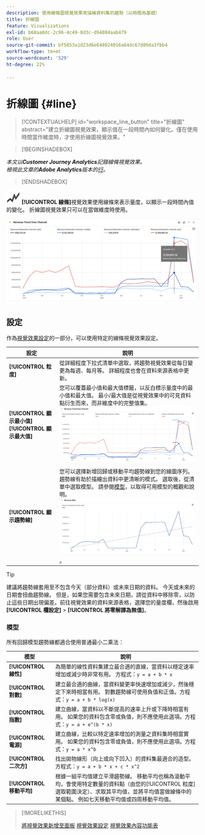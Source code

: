 ```yaml
---
description: 使用線條圖視覺效果來描繪資料集的趨勢（以時間為基礎）
title: 折線圖
feature: Visualizations
exl-id: b68aa8dc-2c96-4c49-8d3c-d94804aab479
role: User
source-git-commit: bf5853a1d23d6e648024016a64dc67d09da3fbb4
workflow-type: tm+mt
source-wordcount: '529'
ht-degree: 22%

---
```


# 折線圖 {#line}

<!-- markdownlint-disable MD034 -->

>[!CONTEXTUALHELP]
>id="workspace_line_button"
>title="折線圖"
>abstract="建立折線圖視覺效果，顯示值在一段時間內如何變化。僅在使用時間當作維度時，才使用折線圖視覺效果。"

<!-- markdownlint-enable MD034 -->


>[!BEGINSHADEBOX]

*本文以&#x200B;**Customer Journey Analytics**記錄線條視覺效果。<br/>檢視此文章的&#x200B;**Adobe Analytics**版本的[行](https://experienceleague.adobe.com/en/docs/analytics/analyze/analysis-workspace/visualizations/line)。*

>[!ENDSHADEBOX]


![GraphTrend](/help/assets/icons/GraphTrend.svg) **[!UICONTROL 線條]**&#x200B;視覺效果使用線條來表示量度，以顯示一段時間內值的變化。 折線圖視覺效果只可以在當做維度時使用。

<!--
>[!NOTE]
>
>The Line visualization soon feature [intelligent captions](/help/analysis-workspace/visualizations/intelligent-captions.md).

The Line visualization represents metrics using a line to show how values change over a period of time. A line chart can be used only when time is used as a dimension.
-->

![折線圖視覺效果](assets/line-viz.png)


## 設定

作為[視覺效果設定](freeform-analysis-visualizations.md#settings)的一部分，可以使用特定的線條視覺效果設定。

| 設定 | 說明 |
|---|---|
| **[!UICONTROL 粒度]** | 從詳細程度下拉式清單中選取，將趨勢視覺效果從每日變更為每週、每月等。 詳細程度也會在資料來源表格中更新。 |
| **[!UICONTROL 顯示最小值]** <br/>**[!UICONTROL 顯示最大值&#x200B;]** | 您可以覆蓋最小值和最大值標籤，以反白標示量度中的最小值和最大值。 最小/最大值是從視覺效果中的可見資料點衍生而來，而非維度中的完整值集。<br/>![具有最小值和最大值標籤的覆蓋。](assets/min-max-labels.png) |
| **[!UICONTROL 顯示趨勢線]** | 您可以選擇新增回歸或移動平均趨勢線到您的線圖序列。 趨勢線有助於描繪出資料中更清晰的模式。 選取後，從清單中選取模型。 請參閱[模型](#models)，以取得可用模型的概觀和說明。<br/>![線性趨勢線](assets/show-linear-trendline.png)。 |

>[!TIP]
>
>建議將趨勢線套用至不包含今天（部分資料）或未來日期的資料。 今天或未來的日期會扭曲趨勢線。 但是，如果您需要包含未來日期，請從資料中移除零，以防止這些日期出現偏差。前往視覺效果的資料來源表格，選擇您的量度欄，然後啟用&#x200B;**[!UICONTROL 欄設定]** > **[!UICONTROL 將零解譯為無值]**。



### 模型

所有回歸模型趨勢線都適合使用普通最小二乘法：

| 模型 | 說明 |
| --- | --- |
| **[!UICONTROL 線性]** | 為簡單的線性資料集建立最合適的直線，當資料以穩定速率增加或減少時非常有用。 方程式：`y = a + b * x` |
| **[!UICONTROL 對數]** | 建立最合適的曲線，當資料變更率快速增加或減少，然後穩定下來時相當有用。 對數趨勢線可使用負值和正值。方程式：`y = a + b * log(x)` |
| **[!UICONTROL 指數]** | 建立曲線，當資料以不斷提高的速率上升或下降時相當有用。 如果您的資料包含零或負值，則不應使用此選項。方程式：`y = a + e^(b * x)` |
| **[!UICONTROL 電源]** | 建立曲線，比較以特定速率增加的測量之資料集時相當實用。 如果您的資料包含零或負值，則不應使用此選項。方程式：`y = a * x^b` |
| **[!UICONTROL 二次方]** | 找出拋物線形（向上或向下凹入）的資料集最適合的造型。 方程式：`y = a + b * x + c * x^2` |
| **[!UICONTROL 移動平均]** | 根據一組平均值建立平滑趨勢線。 移動平均也稱為滾動平均，會使用特定數量的資料點（由您的[!UICONTROL 粒度]選取範圍決定）、求取其平均值，並將平均值當做線條中的某個點。 例如七天移動平均值或四周移動平均值。 |

>[!MORELIKETHIS]
>
>[將視覺效果新增至面板](/help/analysis-workspace/visualizations/freeform-analysis-visualizations.md#add-visualizations-to-a-panel)
>[視覺效果設定](/help/analysis-workspace/visualizations/freeform-analysis-visualizations.md#settings)
>[視覺效果內容功能表](/help/analysis-workspace/visualizations/freeform-analysis-visualizations.md#context-menu)
>


